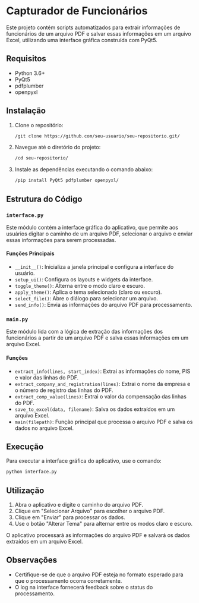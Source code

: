 # Capturador de Funcionários

Este projeto contém scripts automatizados para extrair informações de funcionários de um arquivo PDF e salvar essas informações em um arquivo Excel, utilizando uma interface gráfica construída com PyQt5.

## Requisitos

- Python 3.6+
- PyQt5
- pdfplumber
- openpyxl

## Instalação

1. Clone o repositório:
    ```bash
    /git clone https://github.com/seu-usuario/seu-repositorio.git/
    ```
2. Navegue até o diretório do projeto:
    ```bash
    /cd seu-repositorio/
    ```
3. Instale as dependências executando o comando abaixo:
    ```bash
    /pip install PyQt5 pdfplumber openpyxl/
    ```

## Estrutura do Código

### `interface.py`

Este módulo contém a interface gráfica do aplicativo, que permite aos usuários digitar o caminho de um arquivo PDF, selecionar o arquivo e enviar essas informações para serem processadas.

#### Funções Principais

- `__init__()`: Inicializa a janela principal e configura a interface do usuário.
- `setup_ui()`: Configura os layouts e widgets da interface.
- `toggle_theme()`: Alterna entre o modo claro e escuro.
- `apply_theme()`: Aplica o tema selecionado (claro ou escuro).
- `select_file()`: Abre o diálogo para selecionar um arquivo.
- `send_info()`: Envia as informações do arquivo PDF para processamento.

### `main.py`

Este módulo lida com a lógica de extração das informações dos funcionários a partir de um arquivo PDF e salva essas informações em um arquivo Excel.

#### Funções

- `extract_info(lines, start_index)`: Extrai as informações do nome, PIS e valor das linhas do PDF.
- `extract_company_and_registration(lines)`: Extrai o nome da empresa e o número de registro das linhas do PDF.
- `extract_comp_value(lines)`: Extrai o valor da compensação das linhas do PDF.
- `save_to_excel(data, filename)`: Salva os dados extraídos em um arquivo Excel.
- `main(filepath)`: Função principal que processa o arquivo PDF e salva os dados no arquivo Excel.

## Execução

Para executar a interface gráfica do aplicativo, use o comando:
```bash
python interface.py
```

## Utilização

1. Abra o aplicativo e digite o caminho do arquivo PDF.
2. Clique em "Selecionar Arquivo" para escolher o arquivo PDF.
3. Clique em "Enviar" para processar os dados.
4. Use o botão "Alterar Tema" para alternar entre os modos claro e escuro.

O aplicativo processará as informações do arquivo PDF e salvará os dados extraídos em um arquivo Excel.

## Observações

- Certifique-se de que o arquivo PDF esteja no formato esperado para que o processamento ocorra corretamente.
- O log na interface fornecerá feedback sobre o status do processamento.
